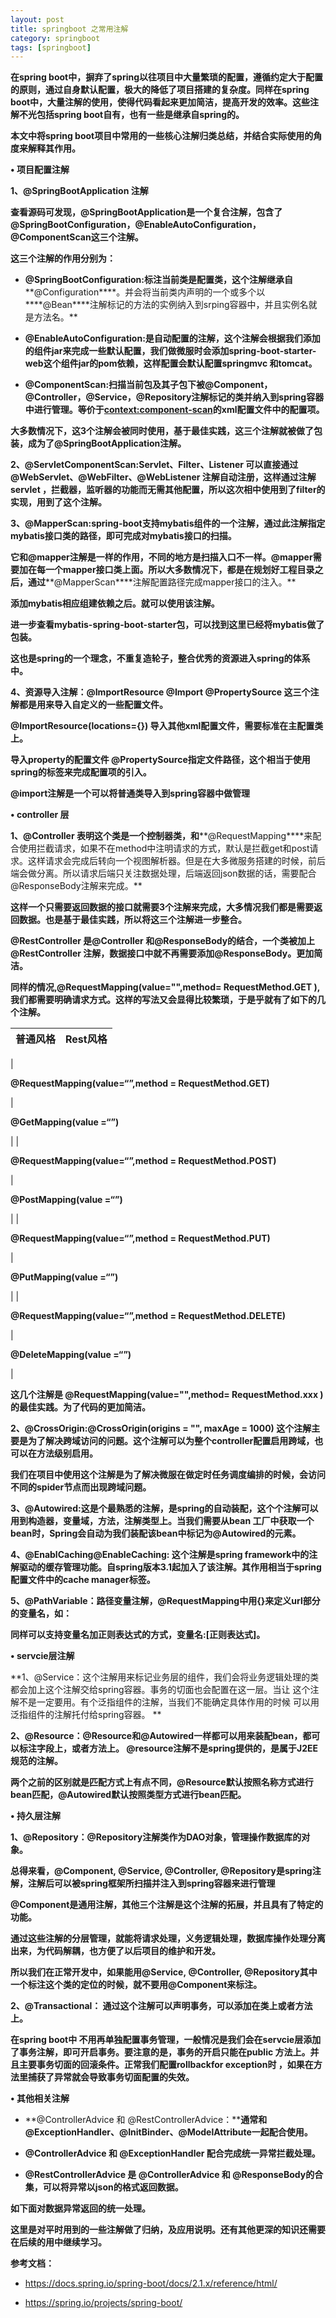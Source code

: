 ```yaml
---
layout: post
title: springboot 之常用注解
category: springboot
tags: [springboot]
---
```





**在spring boot中，摒弃了spring以往项目中大量繁琐的配置，遵循****约定大于配置****的原则，通过自身默认配置，极大的降低了项目搭建的复杂度。同样在spring boot中，大量注解的使用，使得代码看起来更加简洁，提高开发的效率。这些注解不光包括spring boot自有，也有一些是继承自spring的。**

**本文中将spring boot项目中常用的一些核心注解归类总结，并结合实际使用的角度来解释其作用。**

**• 项目配置注解**

**1、@SpringBootApplication 注解**

**查看源码可发现，@SpringBootApplication是一个复合注解，包含了@SpringBootConfiguration，@EnableAutoConfiguration，@ComponentScan这三个注解。**

**这三个注解的作用分别为：**

*   **@SpringBootConfiguration:标注当前类是配置类，这个注解继承自****@Configuration****。并会将当前类内声明的一个或多个以****@Bean****注解标记的方法的实例纳入到srping容器中，并且实例名就是方法名。**

*   **@EnableAutoConfiguration:是自动配置的注解，这个注解会根据我们添加的组件jar来完成一些默认配置，我们做微服时会添加spring-boot-starter-web这个组件jar的pom依赖，这样配置会默认配置springmvc 和tomcat。**

*   **@ComponentScan:扫描当前包及其子包下被@Component，@Controller，@Service，@Repository注解标记的类并纳入到spring容器中进行管理。等价于<context:component-scan>的xml配置文件中的配置项。**

**大多数情况下，这3个注解会被同时使用，基于最佳实践，这三个注解就被做了包装，成为了@SpringBootApplication注解。**

**2、@ServletComponentScan:Servlet、Filter、Listener 可以直接通过 @WebServlet、@WebFilter、@WebListener 注解自动注册，这样通过注解servlet ，拦截器，监听器的功能而无需其他配置，所以这次相中使用到了filter的实现，用到了这个注解。**

**3、@MapperScan:spring-boot支持mybatis组件的一个注解，通过此注解指定mybatis接口类的路径，即可完成对mybatis接口的扫描。**

**它和@mapper注解是一样的作用，不同的地方是扫描入口不一样。****@mapper****需要加在每一个mapper接口类上面。所以大多数情况下，都是在规划好工程目录之后，通过****@MapperScan****注解配置路径完成mapper接口的注入。**

**添加mybatis相应组建依赖之后。就可以使用该注解。**

**进一步查看mybatis-spring-boot-starter包，可以找到这里已经将mybatis做了包装。**

**这也是spring的一个理念，不重复造轮子，整合优秀的资源进入spring的体系中。**

**4、资源导入注解：@ImportResource @Import @PropertySource 这三个注解都是用来导入自定义的一些配置文件。**

**@ImportResource(locations={}) 导入其他xml配置文件，需要标准在主配置类上。**

**导入property的配置文件 @PropertySource指定文件路径，这个相当于使用spring的<importresource/>标签来完成配置项的引入。**

**@import注解是一个可以将普通类导入到spring容器中做管理**

**• controller 层**

**1、@Controller 表明这个类是一个控制器类，和****@RequestMapping****来配合使用拦截请求，如果不在method中注明请求的方式，默认是拦截get和post请求。这样请求会完成后转向一个视图解析器。但是在大多微服务搭建的时候，前后端会做分离。所以请求后端只关注数据处理，后端返回json数据的话，需要配合@ResponseBody注解来完成。**

**这样一个只需要返回数据的接口就需要3个注解来完成，大多情况我们都是需要返回数据。也是基于最佳实践，所以将这三个注解进一步整合。**

**@RestController 是@Controller 和@ResponseBody的结合，一个类被加上@RestController 注解，数据接口中就不再需要添加@ResponseBody。更加简洁。**

**同样的情况,@RequestMapping(value="",method= RequestMethod.GET ),我们都需要明确请求方式。这样的写法又会显得比较繁琐，于是乎就有了如下的几个注解。**

| **普通风格** | ****Rest风格**** |
| --- | --- |
| 

**@RequestMapping(value=“”,method = RequestMethod.GET)**

 | 

**@GetMapping(value =“”)**

 |
| 

**@RequestMapping(value=“”,method = RequestMethod.POST)**

 | 

**@PostMapping(value =“”)**

 |
| 

**@RequestMapping(value=“”,method = RequestMethod.PUT)**

 | 

**@PutMapping(value =“”)**

 |
| 

**@RequestMapping(value=“”,method = RequestMethod.DELETE)**

 | 

**@DeleteMapping(value =“”)**

 |

**这几个注解是 @RequestMapping(value="",method= RequestMethod.xxx )的最佳实践。为了代码的更加简洁。**

**2、@CrossOrigin:@CrossOrigin(origins = "", maxAge = 1000) 这个注解主要是为了解决跨域访问的问题。这个注解可以为整个controller配置启用跨域，也可以在方法级别启用。**

**我们在项目中使用这个注解是为了解决微服在做定时任务调度编排的时候，会访问不同的spider节点而出现跨域问题。**

**3、@Autowired:这是个最熟悉的注解，是spring的自动装配，这个个注解可以用到构造器，变量域，方法，注解类型上。当我们需要从bean 工厂中获取一个bean时，Spring会自动为我们装配该bean中标记为@Autowired的元素。**

**4、@EnablCaching@EnableCaching: 这个注解是spring framework中的注解驱动的缓存管理功能。自spring版本3.1起加入了该注解。其作用相当于spring配置文件中的cache manager标签。**

**5、@PathVariable：路径变量注解，@RequestMapping中用{}来定义url部分的变量名，如：**

**同样可以支持变量名加正则表达式的方式，变量名:[正则表达式]。**

**• servcie层注解**

**1、@Service：这个注解用来标记业务层的组件，我们会将业务逻辑处理的类都会加上这个注解交给spring容器。事务的切面也会配置在这一层。当让 这个注解不是一定要用。有个泛指组件的注解，当我们不能确定具体作用的时候 可以用泛指组件的注解托付给spring容器。 **

**2、@Resource：@Resource和@Autowired一样都可以用来装配bean，都可以标注字段上，或者方法上。 @resource注解不是spring提供的，是属于J2EE规范的注解。**

**两个之前的区别就是匹配方式上有点不同，@Resource默认按照名称方式进行bean匹配，@Autowired默认按照类型方式进行bean匹配。**

**• 持久层注解**

**1、@Repository：@Repository注解类作为DAO对象，管理操作数据库的对象。**

**总得来看，@Component, @Service, @Controller, @Repository是spring注解，注解后可以被spring框架所扫描并注入到spring容器来进行管理**

**@Component是通用注解，其他三个注解是这个注解的拓展，并且具有了特定的功能。**

**通过这些注解的分层管理，就能将请求处理，义务逻辑处理，数据库操作处理分离出来，为代码解耦，也方便了以后项目的维护和开发。**

**所以我们在正常开发中，如果能用@Service, @Controller, @Repository其中一个标注这个类的定位的时候，就不要用@Component来标注。**

**2、@Transactional： 通过这个注解可以声明事务，可以添加在类上或者方法上。**

**在spring boot中 不用再单独配置事务管理，一般情况是我们会在servcie层添加了事务注解，即可开启事务。要注意的是，事务的开启只能在public 方法上。并且主要事务切面的回滚条件。正常我们配置rollbackfor exception时 ，如果在方法里捕获了异常就会导致事务切面配置的失效。**

**• 其他相关注解**

*   **@ControllerAdvice 和 @RestControllerAdvice：****通常和@ExceptionHandler、@InitBinder、@ModelAttribute一起配合使用。**

*   **@ControllerAdvice 和 @ExceptionHandler 配合完成统一异常拦截处理。**

*   **@RestControllerAdvice 是 @ControllerAdvice 和 @ResponseBody的合集，可以将异常以json的格式返回数据。**

**如下面对数据异常返回的统一处理。**

**这里是对平时用到的一些注解做了归纳，及应用说明。还有其他更深的知识还需要在后续的用中继续学习。**

**参考文档：**

*   https://docs.spring.io/spring-boot/docs/2.1.x/reference/html/

*   https://spring.io/projects/spring-boot/





